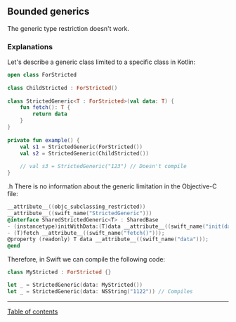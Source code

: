 ## Bounded generics

The generic type restriction doesn't work.

### Explanations

Let's describe a generic class limited to a specific class in Kotlin:

```kotlin
open class ForStricted  
  
class ChildStricted : ForStricted()
  
class StrictedGeneric<T : ForStricted>(val data: T) {  
    fun fetch(): T {  
        return data  
 	}  
}  
  
private fun example() {  
    val s1 = StrictedGeneric(ForStricted())  
    val s2 = StrictedGeneric(ChildStricted())  
	
	// val s3 = StrictedGeneric("123") // Doesn't compile
}
```

.h There is no information about the generic limitation in the Objective-C file:

```objectivec
__attribute__((objc_subclassing_restricted))
__attribute__((swift_name("StrictedGeneric")))
@interface SharedStrictedGeneric<T> : SharedBase
- (instancetype)initWithData:(T)data __attribute__((swift_name("init(data:)"))) __attribute__((objc_designated_initializer));
- (T)fetch __attribute__((swift_name("fetch()")));
@property (readonly) T data __attribute__((swift_name("data")));
@end
```

Therefore, in Swift we can compile the following code:

```swift
class MyStricted : ForStricted {}

let _ = StrictedGeneric(data: MyStricted())
let _ = StrictedGeneric(data: NSString("1122")) // Compiles
```

---
[Table of contents](/README.md)